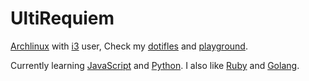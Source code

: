 # UltiRequiem

[Archlinux](https://github.com/UltiRequiem/Archlinux) with
[i3](https://github.com/UltiRequiem/dotfiles/tree/main/.config/i3) user,
Check my [dotifles](https://github.com/UltiRequiem/dotfiles)
and [playground](https://github.com/UltiRequiem/playground).

Currently learning [JavaScript](https://github.com/UltiRequiem/daily-js-practice)
and [Python](https://github.com/UltiRequiem/daily-python-practice).
I also like [Ruby](https://github.com/UltiRequiem/daily-ruby-practice) and
[Golang](https://github.com/UltiRequiem/daily-go-practice).
